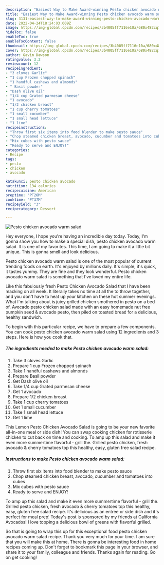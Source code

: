 ```yaml
---
description: "Easiest Way to Make Award-winning Pesto chicken avocado warm salad"
title: "Easiest Way to Make Award-winning Pesto chicken avocado warm salad"
slug: 3131-easiest-way-to-make-award-winning-pesto-chicken-avocado-warm-salad
date: 2022-04-24T18:24:03.009Z
image: https://img-global.cpcdn.com/recipes/3b4005ff7116e10a/680x482cq70/pesto-chicken-avocado-warm-salad-recipe-main-photo.jpg
hideToc: false
enableToc: true
enableTocContent: false
thumbnail: https://img-global.cpcdn.com/recipes/3b4005ff7116e10a/680x482cq70/pesto-chicken-avocado-warm-salad-recipe-main-photo.jpg
cover: https://img-global.cpcdn.com/recipes/3b4005ff7116e10a/680x482cq70/pesto-chicken-avocado-warm-salad-recipe-main-photo.jpg
author: Gavin Dawson
ratingvalue: 3.2
reviewcount: 12
recipeingredient:
- "3 cloves Garlic"
- "1 cup Frozen chopped spinach"
- "1 handful cashews and almonds"
- " Basil powder"
- "Dash olive oil"
- "1/4 cup Grated parmesan cheese"
- "1 avocado"
- "1/2 chicken breast"
- "1 cup cherry tomatoes"
- "1 small cucumber"
- "1 small head lettuce"
- "1 lime"
recipeinstructions:
- "Throw first six items into food blender to make pesto sauce"
- "Chop steamed chicken breast, avocado, cucumber and tomatoes into cubes"
- "Mix cubes with pesto sauce"
- "Ready to serve and ENJOY!"
categories:
- Recipe
tags:
- pesto
- chicken
- avocado

katakunci: pesto chicken avocado 
nutrition: 134 calories
recipecuisine: American
preptime: "PT26M"
cooktime: "PT37M"
recipeyield: "3"
recipecategory: Dessert

---
```



![Pesto chicken avocado warm salad](https://img-global.cpcdn.com/recipes/3b4005ff7116e10a/680x482cq70/pesto-chicken-avocado-warm-salad-recipe-main-photo.jpg)

Hey everyone, I hope you're having an incredible day today. Today, I'm gonna show you how to make a special dish, pesto chicken avocado warm salad. It is one of my favorites. This time, I am going to make it a little bit unique. This is gonna smell and look delicious.

Pesto chicken avocado warm salad is one of the most popular of current trending foods on earth. It's enjoyed by millions daily. It's simple, it's quick, it tastes yummy. They are fine and they look wonderful. Pesto chicken avocado warm salad is something that I've loved my entire life.

Like this fabulously fresh Pesto Chicken Avocado Salad that I have been macking on all week. It literally takes no time at all the to throw together, and you don&#39;t have to heat up your kitchen on these hot summer evenings. What I&#39;m talking about is juicy grilled chicken smothered in pesto on a bed of. Avocado pesto chicken salad made with an easy homemade nut free pumpkin seed & avocado pesto, then piled on toasted bread for a delicious, healthy sandwich.


To begin with this particular recipe, we have to prepare a few components. You can cook pesto chicken avocado warm salad using 12 ingredients and 3 steps. Here is how you cook that.

<!--inarticleads1-->

##### The ingredients needed to make Pesto chicken avocado warm salad:

1. Take 3 cloves Garlic
1. Prepare 1 cup Frozen chopped spinach
1. Take 1 handful cashews and almonds
1. Prepare  Basil powder
1. Get Dash olive oil
1. Take 1/4 cup Grated parmesan cheese
1. Get 1 avocado
1. Prepare 1/2 chicken breast
1. Take 1 cup cherry tomatoes
1. Get 1 small cucumber
1. Take 1 small head lettuce
1. Get 1 lime


This Lemon Pesto Chicken Avocado Salad is going to be your new favorite all-in-one meal or side dish! You can swap cooking chicken for rotisserie chicken to cut back on time and cooking. To amp up this salad and make it even more summertime flavorful - grill the. Grilled pesto chicken, fresh avocado & cherry tomatoes top this healthy, easy, gluten free salad recipe. 

<!--inarticleads2-->

##### Instructions to make Pesto chicken avocado warm salad:

1. Throw first six items into food blender to make pesto sauce
1. Chop steamed chicken breast, avocado, cucumber and tomatoes into cubes
1. Mix cubes with pesto sauce
1. Ready to serve and ENJOY!

To amp up this salad and make it even more summertime flavorful - grill the. Grilled pesto chicken, fresh avocado & cherry tomatoes top this healthy, easy, gluten free salad recipe. It&#39;s delicious as an entree or side dish and it&#39;s perfect for meal prep! Today&#39;s post is sponsored by my friends at California Avocados! I love topping a delicious bowl of greens with flavorful grilled. 

So that is going to wrap this up for this exceptional food pesto chicken avocado warm salad recipe. Thank you very much for your time. I am sure that you will make this at home. There is gonna be interesting food in home recipes coming up. Don't forget to bookmark this page in your browser, and share it to your family, colleague and friends. Thanks again for reading. Go on get cooking!
